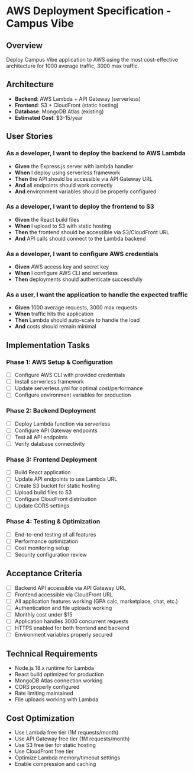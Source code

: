 # AWS Deployment Specification - Campus Vibe

## Overview

Deploy Campus Vibe application to AWS using the most cost-effective architecture for 1000 average traffic, 3000 max traffic.

## Architecture

- **Backend**: AWS Lambda + API Gateway (serverless)
- **Frontend**: S3 + CloudFront (static hosting)
- **Database**: MongoDB Atlas (existing)
- **Estimated Cost**: $3-15/year

## User Stories

### As a developer, I want to deploy the backend to AWS Lambda

- **Given** the Express.js server with lambda handler
- **When** I deploy using serverless framework
- **Then** the API should be accessible via API Gateway URL
- **And** all endpoints should work correctly
- **And** environment variables should be properly configured

### As a developer, I want to deploy the frontend to S3

- **Given** the React build files
- **When** I upload to S3 with static hosting
- **Then** the frontend should be accessible via S3/CloudFront URL
- **And** API calls should connect to the Lambda backend

### As a developer, I want to configure AWS credentials

- **Given** AWS access key and secret key
- **When** I configure AWS CLI and serverless
- **Then** deployments should authenticate successfully

### As a user, I want the application to handle the expected traffic

- **Given** 1000 average requests, 3000 max requests
- **When** traffic hits the application
- **Then** Lambda should auto-scale to handle the load
- **And** costs should remain minimal

## Implementation Tasks

### Phase 1: AWS Setup & Configuration

- [ ] Configure AWS CLI with provided credentials
- [ ] Install serverless framework
- [ ] Update serverless.yml for optimal cost/performance
- [ ] Configure environment variables for production

### Phase 2: Backend Deployment

- [ ] Deploy Lambda function via serverless
- [ ] Configure API Gateway endpoints
- [ ] Test all API endpoints
- [ ] Verify database connectivity

### Phase 3: Frontend Deployment

- [ ] Build React application
- [ ] Update API endpoints to use Lambda URL
- [ ] Create S3 bucket for static hosting
- [ ] Upload build files to S3
- [ ] Configure CloudFront distribution
- [ ] Update CORS settings

### Phase 4: Testing & Optimization

- [ ] End-to-end testing of all features
- [ ] Performance optimization
- [ ] Cost monitoring setup
- [ ] Security configuration review

## Acceptance Criteria

- [ ] Backend API accessible via API Gateway URL
- [ ] Frontend accessible via CloudFront URL
- [ ] All application features working (GPA calc, marketplace, chat, etc.)
- [ ] Authentication and file uploads working
- [ ] Monthly cost under $15
- [ ] Application handles 3000 concurrent requests
- [ ] HTTPS enabled for both frontend and backend
- [ ] Environment variables properly secured

## Technical Requirements

- Node.js 18.x runtime for Lambda
- React build optimized for production
- MongoDB Atlas connection working
- CORS properly configured
- Rate limiting maintained
- File uploads working with Lambda

## Cost Optimization

- Use Lambda free tier (1M requests/month)
- Use API Gateway free tier (1M requests/month)
- Use S3 free tier for static hosting
- Use CloudFront free tier
- Optimize Lambda memory/timeout settings
- Enable compression and caching
